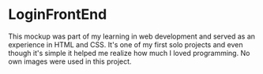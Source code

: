 # LoginFrontEnd
This mockup was part of my learning in web development and served as an experience in HTML and CSS. It's one of my first solo projects and even though it's simple it helped me realize how much I loved programming.
No own images were used in this project.
